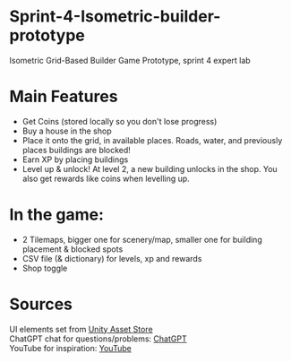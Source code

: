 # Sprint-4-Isometric-builder-prototype
Isometric Grid-Based Builder Game Prototype, sprint 4 expert lab

# Main Features
- Get Coins (stored locally so you don't lose progress)
- Buy a house in the shop
- Place it onto the grid, in available places.
Roads, water, and previously places buildings are blocked!
- Earn XP by placing buildings
- Level up & unlock! At level 2, a new building unlocks in the shop.
You also get rewards like coins when levelling up.

# In the game:
- 2 Tilemaps, bigger one for scenery/map, smaller one for building placement & blocked spots
- CSV file (& dictionary) for levels, xp and rewards
- Shop toggle

# Sources
UI elements set from [Unity Asset Store](https://assetstore.unity.com/packages/2d/gui/puzzle-stage-settings-gui-pack-147389) <br>
ChatGPT chat for questions/problems: [ChatGPT](https://chatgpt.com/share/674e1dd2-e1e0-8006-9cac-7ddf9890dc29) <br>
YouTube for inspiration: [YouTube](https://www.youtube.com/watch?v=Txx_uCxIpdE)
